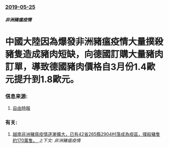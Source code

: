 ### [2019-05-25](/news/2019/05/25/index.md)

##### 非洲豬瘟疫情
# 中國大陸因為爆發非洲豬瘟疫情大量撲殺豬隻造成豬肉短缺，向德國訂購大量豬肉訂單，導致德國豬肉價格自3月份1.4歐元提升到1.8歐元。 




### 信息来源:

1. [自由時報](https://ec.ltn.com.tw/article/breakingnews/2803223)

### 有关:

1. [越南非洲豬瘟疫情逐漸擴大，已有42省265縣2904村落成為疫區，撲殺豬隻約170萬隻。 ](/news/2019/05/25/越南非洲豬瘟疫情逐漸擴大-已有42省265縣2904村落成為疫區-撲殺豬隻約170萬隻.md) _上下文: 非洲豬瘟疫情_
